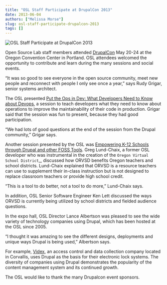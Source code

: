 ```yaml
---
title: "OSL Staff Participate at DrupalCon 2013"
date: 2013-06-04
authors: ["Melissa Morse"]
slug: osl-staff-participate-drupalcon-2013
tags: []
---
```


![OSL Staff Participate at DrupalCon 2013](/images/DrupalCon-FeaturedImage.jpg)

Open Source Lab staff members attended [DrupalCon](https://portland2013.drupal.org/) May 20-24 at the Oregon Convention
Center in Portland. OSL attendees welcomed the opportunity to contribute and learn during the many sessions and social
events.

“It was so good to see everyone in the open source community, meet new people and reconnect with people I only see once
a year,” says Rudy Grigar, senior systems architect.

The OSL presented
[Put the Ops in Dev: What Developers Need to Know about Devops](https://portland2013.drupal.org/session/put-ops-dev-what-developers-need-know-about-devops),
a session to teach developers what they need to know about operations to improve the maintainability of their code in
production. Grigar said that the session was fun to present, because they had good participation.

“We had lots of good questions at the end of the session from the Drupal community,” Grigar says.

Another session presented by the OSL was
[Empowering K-12 Schools through Drupal and other FOSS Tools](https://portland2013.drupal.org/node/3373). Greg
Lund-Chaix, a former OSL developer who was instrumental in the creation of the `Oregon Virtual School District`\_,
discussed how ORVSD benefits Oregon teachers and school districts. Lund-Chaix explained that ORVSD is a resource
teachers can use to supplement their in-class instruction but is not designed to replace classroom teachers or provide
high school credit.

“This is a tool to do better, not a tool to do more,” Lund-Chaix says.

In addition, OSL Senior Software Engineer Ken Lett discussed the ways ORVSD is currently being utilized by school
districts and fielded audience questions.

In the expo hall, OSL Director Lance Albertson was pleased to see the wide variety of technology companies using Drupal,
which has been hosted at the OSL since 2005.

“I thought it was amazing to see the different designs, deployments and unique ways Drupal is being used,” Albertson
says.

For example, [Videx](http://www.videx.com/), an access control and data collection company located in Corvallis, uses
Drupal as the basis for their electronic lock systems. The diversity of companies using Drupal demonstrates the
popularity of the content management system and its continued growth.

The OSL would like to thank the many Drupalcon event sponsors.
